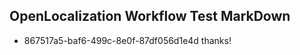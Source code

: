 ## OpenLocalization Workflow Test MarkDown

* 867517a5-baf6-499c-8e0f-87df056d1e4d 
thanks!



<!--HONumber=Jan16_HO5-->
